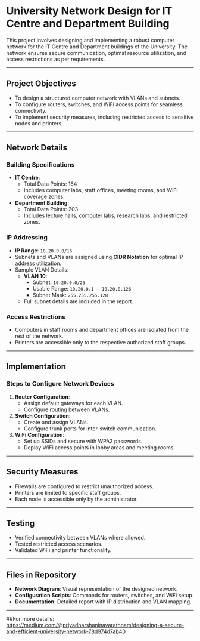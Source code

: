 # University Network Design for IT Centre and Department Building

This project involves designing and implementing a robust computer network for the IT Centre and Department buildings of the University. The network ensures secure communication, optimal resource utilization, and access restrictions as per requirements.

---

## Project Objectives
- To design a structured computer network with VLANs and subnets.
- To configure routers, switches, and WiFi access points for seamless connectivity.
- To implement security measures, including restricted access to sensitive nodes and printers.

---

## Network Details
### **Building Specifications**
- **IT Centre**:
  - Total Data Points: 164
  - Includes computer labs, staff offices, meeting rooms, and WiFi coverage zones.
- **Department Building**:
  - Total Data Points: 203
  - Includes lecture halls, computer labs, research labs, and restricted zones.

### **IP Addressing**
- **IP Range**: `10.20.0.0/16`
- Subnets and VLANs are assigned using **CIDR Notation** for optimal IP address utilization.
- Sample VLAN Details:
  - **VLAN 10**:
    - Subnet: `10.20.0.0/25`
    - Usable Range: `10.20.0.1 - 10.20.0.126`
    - Subnet Mask: `255.255.255.128`
  - Full subnet details are included in the report.

### **Access Restrictions**
- Computers in staff rooms and department offices are isolated from the rest of the network.
- Printers are accessible only to the respective authorized staff groups.

---

## Implementation
### **Steps to Configure Network Devices**
1. **Router Configuration**:
   - Assign default gateways for each VLAN.
   - Configure routing between VLANs.
2. **Switch Configuration**:
   - Create and assign VLANs.
   - Configure trunk ports for inter-switch communication.
3. **WiFi Configuration**:
   - Set up SSIDs and secure with WPA2 passwords.
   - Deploy WiFi access points in lobby areas and meeting rooms.

---

## Security Measures
- Firewalls are configured to restrict unauthorized access.
- Printers are limited to specific staff groups.
- Each node is accessible only by the administrator.

---

## Testing
- Verified connectivity between VLANs where allowed.
- Tested restricted access scenarios.
- Validated WiFi and printer functionality.

---

## Files in Repository
- **Network Diagram**: Visual representation of the designed network.
- **Configuration Scripts**: Commands for routers, switches, and WiFi setup.
- **Documentation**: Detailed report with IP distribution and VLAN mapping.

---

##For more details: https://medium.com/@priyadharshaninavarathnam/designing-a-secure-and-efficient-university-network-78d974d7ab40

